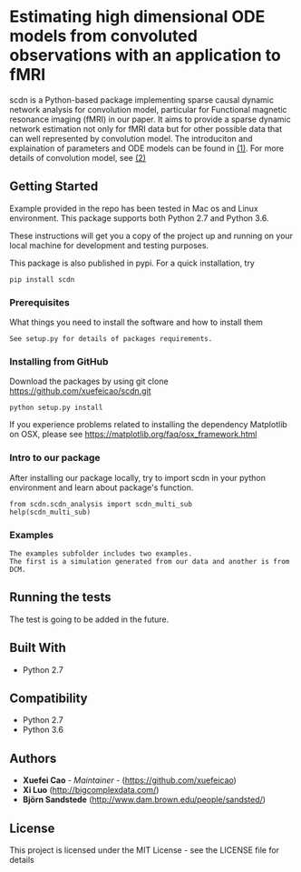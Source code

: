 # Estimating high dimensional ODE models from convoluted observations with an application to fMRI
scdn is a Python-based package implementing sparse causal dynamic network analysis for convolution model, particular for Functional magnetic resonance imaging (fMRI) in our paper. It aims to provide a sparse dynamic network estimation not only for fMRI data but for other possible data that can well represented by convolution model. The introduciton and explaination of parameters and ODE models can be found in [(1)]. For more details of convolution model, see [(2)]


## Getting Started

Example provided in the repo has been tested in Mac os and Linux environment. This package supports both Python 2.7 and Python 3.6. 

These instructions will get you a copy of the project up and running on your local machine for development and testing purposes. 

This package is also published in pypi.  For a quick installation, try

```
pip install scdn
```

### Prerequisites

What things you need to install the software and how to install them

```
See setup.py for details of packages requirements. 
```

### Installing from GitHub


Download the packages by using git clone https://github.com/xuefeicao/scdn.git

```
python setup.py install
```

If you experience problems related to installing the dependency Matplotlib on OSX, please see https://matplotlib.org/faq/osx_framework.html 

### Intro to our package
After installing our package locally, try to import scdn in your python environment and learn about package's function. 
```
from scdn.scdn_analysis import scdn_multi_sub
help(scdn_multi_sub)
```


### Examples
```
The examples subfolder includes two examples.
The first is a simulation generated from our data and another is from DCM.
```

## Running the tests

The test is going to be added in the future.

## Built With

* Python 2.7

## Compatibility
* Python 2.7
* Python 3.6 


## Authors

* **Xuefei Cao** - *Maintainer* - (https://github.com/xuefeicao)
* **Xi Luo** (http://bigcomplexdata.com/)
* **Björn Sandstede** (http://www.dam.brown.edu/people/sandsted/)


## License

This project is licensed under the MIT License - see the LICENSE file for details

[(1)]:http://www.fil.ion.ucl.ac.uk/~karl/Dynamic%20causal%20modelling.pdf
[(2)]:https://pdfs.semanticscholar.org/2127/7ee7b67970782bef59c9d657b144237bacbd.pdf
